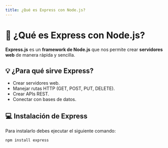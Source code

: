 ```yaml
---
title: ¿Qué es Express con Node.js?
---
```


# 🚀 ¿Qué es Express con Node.js?

**Express.js** es un **framework de Node.js** que nos permite crear **servidores web** de manera rápida y sencilla.  

## 💡 ¿Para qué sirve Express?
- Crear servidores web.
- Manejar rutas HTTP (GET, POST, PUT, DELETE).
- Crear APIs REST.
- Conectar con bases de datos.

## 💻 Instalación de Express
Para instalarlo debes ejecutar el siguiente comando:

```bash
npm install express
